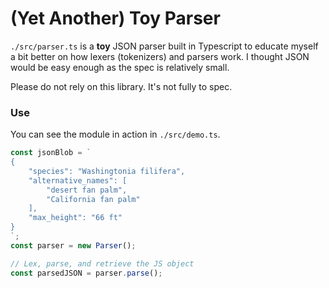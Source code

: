 # (Yet Another) Toy Parser

`./src/parser.ts` is a **toy** JSON parser built in Typescript to educate myself a bit better on how lexers (tokenizers) and parsers work. I thought JSON would be easy enough as the spec is relatively small.

Please do not rely on this library. It's not fully to spec.

### Use

You can see the module in action in `./src/demo.ts`.

```ts
const jsonBlob = `
{
	"species": "Washingtonia filifera",
	"alternative_names": [
		"desert fan palm",
		"California fan palm"
	],
	"max_height": "66 ft"
}
`;
const parser = new Parser();

// Lex, parse, and retrieve the JS object
const parsedJSON = parser.parse();
```
